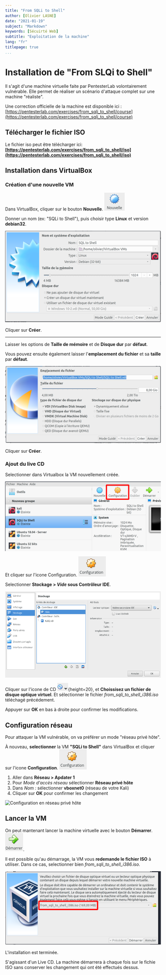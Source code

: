 ```yaml
---
title: "From SQLi to Shell"
author: [Olivier LASNE]
date: "2021-01-19"
subject: "Markdown"
keywords: [Sécuirté Web]
subtitle: "Exploitation de la machine"
lang: "fr"
titlepage: true
...
```


# Installation de "From SLQi to Shell"

Il s'agit d'une machine virtuelle faite par PentesterLab volontairement vulnérable. Elle permet de réaliser un scénario d'attaque complet sur une machine "réaliste".

Une correction officielle de la machine est disponible ici : [https://pentesterlab.com/exercises/from_sqli_to_shell/course](https://pentesterlab.com/exercises/from_sqli_to_shell/course)

## Télécharger le fichier ISO

Le fichier iso peut être télécharger ici:\
__[https://pentesterlab.com/exercises/from_sqli_to_shell/iso](https://pentesterlab.com/exercises/from_sqli_to_shell/iso)__

## Installation dans VirtualBox

### Création d'une nouvelle VM

Dans VirtualBox, cliquer sur le bouton **Nouvelle**. ![](./images/nouvelle.png)

Donner un nom (ex: "SQLi to Shell"), puis choisir type **Linux** et version **debian32**.

![](images/systeme.png)

Cliquer sur __Créer__.

------

Laisser les options de __Taille de mémoire__ et de __Disque dur__ par __défaut__.

Vous pouvez ensuite également laisser l'__emplacement du fichier__ et sa __taille__ par __défaut__.

![](images/emplacement_et_taille.png)

Cliquer sur __Créer__.

### Ajout du live CD

Selectionner dans Virtualbox la VM nouvellement créée.

![Selection de la machine](images/selection_machine.png)

Et cliquer sur l'icone Configuration. ![](./images/config_ico.png)

Selectionner **Stockage > *Vide* sous Contrôleur IDE**.

![](./images/stockage.png)

Cliquer sur l'icone de CD ![](./images/cd_icon.png){height=20}, et **Choissisez un fichier de disque optique virtuel**. Et sélectionner le fichier *from_sqli_to_shell_i386.iso* téléchagé précédement.

Appuyer sur **OK** en bas à droite pour confirmer les modifications. 

## Configuration réseau

Pour attaquer la VM vulnérable, on va préférer un mode "réseau privé hôte".

À nouveau, __selectionner__ la VM __"SQLi to Shell"__ dans VirtualBox et cliquer sur l'icone __Configuration__. ![](./images/config_ico.png)

1. Aller dans __Réseau > Apdater 1__
2. Pour _Mode d'accès réseau_ sélectionner __Réseau privé hôte__
3. Dans _Nom :_ sélectionner __vboxnet0__ (réseau de votre Kali)
4. Cliquer sur __OK__ pour confirmer les changement

![Configuration en réseau privé hôte](images/config_r%C3%A9seau.png)

## Lancer la VM

On peut mantenant lancer la machine virtuelle avec le bouton **Démarrer**. ![](./images/demarrer.png).

Il est possible qu'au démarrage, la VM vous __redemande le fichier ISO__ à utiliser. Dans ce cas, selectionner bien *from_sqli_to_shell_i386.iso*.

![Selection de l'iso au démarrage](images/choix_iso.png)

L'installation est terminée.

S'agissant d'un Live CD. La machine démarrera à chaque fois sur le fichie ISO sans conserver les changement qui ont été effectués dessus.

